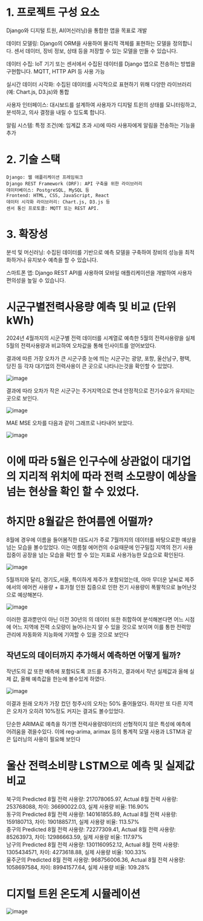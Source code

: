 # 1. 프로젝트 구성 요소

Django와 디지털 트원, AI(머신러닝)을 통합한 앱을 목표로 개발

데이터 모델링: Django의 ORM을 사용하여 물리적 객체를 표현하는 모델을 정의합니다. 센서 데이터, 장비 정보, 상태 등을 저장할 수 있는 모델을 만들 수 있습니다.

데이터 수집: IoT 기기 또는 센서에서 수집된 데이터를 Django 앱으로 전송하는 방법을 구현합니다. MQTT, HTTP API 등 사용 가능

실시간 데이터 시각화: 수집된 데이터를 시각적으로 표현하기 위해 다양한 라이브러리(예: Chart.js, D3.js)와 통합

사용자 인터페이스: 대시보드를 설계하여 사용자가 디지털 트윈의 상태를 모니터링하고, 분석하고, 의사 결정을 내릴 수 있도록 합니다.

알림 시스템: 특정 조건(예: 임계값 초과 시)에 따라 사용자에게 알림을 전송하는 기능을 추가

# 2. 기술 스택
```
Django: 웹 애플리케이션 프레임워크
Django REST Framework (DRF): API 구축을 위한 라이브러리
데이터베이스: PostgreSQL, MySQL 등
Frontend: HTML, CSS, JavaScript, React
데이터 시각화 라이브러리: Chart.js, D3.js 등
센서 통신 프로토콜: MQTT 또는 REST API.
```

# 3. 확장성
분석 및 머신러닝: 수집된 데이터를 기반으로 예측 모델을 구축하여 장비의 성능을 최적화하거나 유지보수 예측을 할 수 있습니다.

스마트폰 앱: Django REST API를 사용하여 모바일 애플리케이션을 개발하여 사용자 편의성을 높일 수 있습니다.

# 시군구별전력사용량 예측 및 비교 (단위kWh)

2024년 4월까지의 시군구별 전력 데이터를 시계열로 예측한 5월의 전력사용량을 실제 5월의 전력사용량과 비교하여
오차값을 통해 인사이트를 얻어보았다.

결과에 따른 가장 오차가 큰 시군구중 눈에 띄는 시군구는 광양, 포항, 울산남구, 평택, 당진 등
각자 대기업의 전력사용이 큰 곳으로 나타나는것을 확인할 수 있었다.

![image](https://github.com/user-attachments/assets/eb1aea19-ef11-486b-90dd-56c196945ac7)

결과에 따라 오차가 작은 시군구는 주거지역으로 연내 안정적으로 전기수요가 유지되는곳으로 보인다.

![image](https://github.com/user-attachments/assets/564b9ef8-204f-40e1-a69d-8fdefcce487c)

MAE MSE 오차를 다음과 같이 그래프로 나타내어 보았다.

![image](https://github.com/user-attachments/assets/f508db8c-d872-4b66-90e3-bef15b993671)

# 이에 따라 5월은 인구수에 상관없이 대기업의 지리적 위치에 따라 전력 소모량이 예상을 넘는 현상을 확인 할 수 있었다.
# 하지만 8월같은 한여름엔 어떨까?

8월에 경우에 이름을 들어봄직한 대도시가 주로 7월까지의 데이터를 바탕으로한 예상을 넘는 모습을 볼수있었다.
이는 여름철 에어컨의 수요때문에 인구밀집 지역의 전기 사용 집중이 공장을 넘는 모습을 확인 할 수 있는 지표로 사용가능한 모습으로 확인된다.

![image](https://github.com/user-attachments/assets/1e400a1f-6035-43e2-bda6-a7ee240231ab)

5월까지와 달리, 경기도,서울, 특이하게 제주가 포함되었는데, 아마 무더운 날씨로 제주에서의 에어컨 사용량 + 휴가철 인원 집중으로 인한 전기 사용량이 폭팔적으로 늘어난것으로 예상해본다.

![image](https://github.com/user-attachments/assets/c6807077-0e8c-448a-ac31-1887cf24f7d4)


이러한 결과뿐만이 아닌 이전 30년의 의 데이터 또한 취합하여 분석해본다면 어느 시점에 어느 지역에 전력 소모량이 늘어나는지 알 수 있을 것으로 보이며 이를 통한 전력망 관리에 자동화와 지능화에 기여할 수 있을 것으로 보인다

작년도의 데이터까지 추가해서 예측하면 어떻게 될까?
-
작년도의 값 또한 예측에 포함되도록 코드를 추가하고, 결과에서 작년 실제값과 올해 실제 값, 올해 예측값을 한눈에 볼수있게 하였다.

![image](https://github.com/user-attachments/assets/d5d74b27-ae25-456c-a7a5-7acdf1436d2d)

이결과 원래 오차가 가장 컸던 청주시의 오차는 50% 줄어들었다. 하지만 또 다른 지역은 오차가 오히려 10%정도 커지는 결과도 볼수있었다.

단순한 ARIMA로 예측을 하기엔 전력사용량데이터의 선형적이지 않은 특성에 예측에 어려움을 겪을수있다. 이에 reg-arima, arimax 등의 통계적 모델 사용과 LSTM과 같은 딥러닝의 사용이 필요해 보인다


# 울산 전력소비량 LSTM으로 예측 및 실제값 비교
북구의 Predicted 8월 전력 사용량: 217078065.97, Actual 8월 전력 사용량: 253768088, 차이: 36690022.03, 실제 사용량 비율: 116.90%<br />
동구의 Predicted 8월 전력 사용량: 140161855.89, Actual 8월 전력 사용량: 159180713, 차이: 19018857.11, 실제 사용량 비율: 113.57%<br />
중구의 Predicted 8월 전력 사용량: 72277309.41, Actual 8월 전력 사용량: 85263973, 차이: 12986663.59, 실제 사용량 비율: 117.97%<br />
남구의 Predicted 8월 전력 사용량: 1301160952.12, Actual 8월 전력 사용량: 1305434571, 차이: 4273618.88, 실제 사용량 비율: 100.33%<br />
울주군의 Predicted 8월 전력 사용량: 968756006.36, Actual 8월 전력 사용량: 1058697584, 차이: 89941577.64, 실제 사용량 비율: 109.28%<br />


# 디지털 트윈 온도계 시뮬레이션
![image](https://github.com/user-attachments/assets/f03e9697-36e1-4047-89bc-e6239a22a61b)
